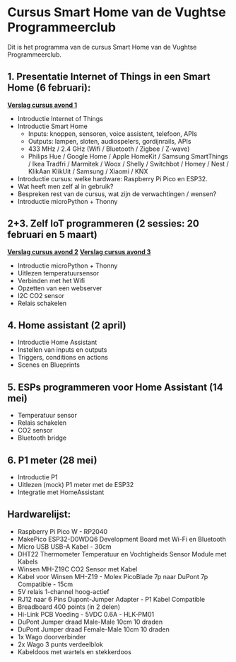 # Cursus Smart Home van de Vughtse Programmeerclub

Dit is het programma van de cursus Smart Home van de Vughtse Programmeerclub.

## 1. Presentatie Internet of Things in een Smart Home (6 februari):
**[Verslag cursus avond 1](cursusavond1/readme.md)**
* Introductie Internet of Things
* Introductie Smart Home
	* Inputs: knoppen, sensoren, voice assistent, telefoon, APIs
	* Outputs: lampen, sloten, audiospelers, gordijnrails, APIs
	* 433 MHz / 2.4 GHz (Wifi / Bluetooth / Zigbee / Z-wave)
	* Philips Hue / Google Home / Apple HomeKit / Samsung SmartThings / Ikea Tradfri / Marmitek / Woox / Shelly / Switchbot / Homey / Nest / KlikAan KlikUit / Samsung / Xiaomi / KNX
* Introductie cursus: welke hardware: Raspberry Pi Pico en ESP32.
* Wat heeft men zelf al in gebruik?
* Bespreken rest van de cursus, wat zijn de verwachtingen / wensen?
* Introductie microPython + Thonny

## 2+3. Zelf IoT programmeren (2 sessies: 20 februari en 5 maart)
**[Verslag cursus avond 2](cursusavond2/readme.md)**
**[Verslag cursus avond 3](cursusavond3/readme.md)**
* Introductie microPython + Thonny
* Uitlezen temperatuursensor
* Verbinden met het Wifi
* Opzetten van een webserver
* I2C CO2 sensor
* Relais schakelen

## 4. Home assistant (2 april)
* Introductie Home Assistant
* Instellen van inputs en outputs
* Triggers, conditions en actions
* Scenes en Blueprints

## 5. ESPs programmeren voor Home Assistant (14 mei)
* Temperatuur sensor
* Relais schakelen
* CO2 sensor
* Bluetooth bridge

## 6. P1 meter (28 mei)
* Introductie P1
* Uitlezen (mock) P1 meter met de ESP32
* Integratie met HomeAssistant


## Hardwarelijst:
* Raspberry Pi Pico W - RP2040
* MakePico ESP32-D0WDQ6 Development Board met Wi-Fi en Bluetooth
* Micro USB USB-A Kabel - 30cm
* DHT22 Thermometer Temperatuur en Vochtigheids Sensor Module met Kabels
* Winsen MH-Z19C CO2 Sensor met Kabel
* Kabel voor Winsen MH-Z19 - Molex PicoBlade 7p naar DuPont 7p Compatible - 15cm
* 5V relais 1-channel hoog-actief
* RJ12 naar 6 Pins Dupont-Jumper Adapter - P1 Kabel Compatible
* Breadboard 400 points (in 2 delen)
* Hi-Link PCB Voeding - 5VDC 0.6A - HLK-PM01
* DuPont Jumper draad Male-Male 10cm 10 draden
* DuPont Jumper draad Female-Male 10cm 10 draden
* 1x Wago doorverbinder
* 2x Wago 3 punts verdeelblok
* Kabeldoos met wartels en stekkerdoos